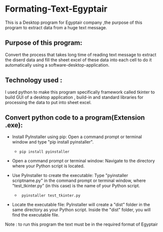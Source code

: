 # Formating-Text-Egyptair
This is a Desktop program for Egyptair company ,the purpose of this program to extract data from a huge text message.

  
## Purpose of this program:
  Convert the process that takes long time of reading text message to extract the diserd data and fill the sheet excel of these data into each cell to do it  automatically using a software-desktop-application.

## Technology used :
  I used python to make this program specifically framework called tkinter to build GUI of a desktop application , build-in and standard libraries for processing the     data to put into sheet excel.

## Convert python code to a program(Extension .exe):
  - Install PyInstaller using pip: Open a command prompt or terminal window and type "pip install pyinstaller".
    -  ``` 
       pip install pyinstaller
       ```
  - Open a command prompt or terminal window: Navigate to the directory where your Python script is located.

  - Use PyInstaller to create the executable: Type "pyinstaller scriptname.py"  in the command prompt or terminal window, where "test_tkinter.py" (in this case) is the name of your Python script.
    -   ```
         pyinstaller test_tkinter.py
        ``` 

  - Locate the executable file: PyInstaller will create a "dist" folder in the same directory as your Python script. Inside the "dist" folder, you will find the    executable file.


Note : to run this program the text must be in the required format of Egyptair
